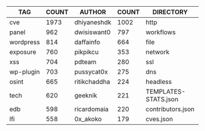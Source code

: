 |    TAG    | COUNT |    AUTHOR    | COUNT |      DIRECTORY       | COUNT | SEVERITY | COUNT | TYPE | COUNT |
|-----------|-------|--------------|-------|----------------------|-------|----------|-------|------|-------|
| cve       |  1973 | dhiyaneshdk  |  1002 | http                 |  6127 | info     |  3046 | file |   185 |
| panel     |   962 | dwisiswant0  |   797 | workflows            |   190 | medium   |  1237 | dns  |    18 |
| wordpress |   814 | daffainfo    |   664 | file                 |   185 | high     |  1215 |      |       |
| exposure  |   760 | pikpikcu     |   353 | network              |   114 | critical |   728 |      |       |
| xss       |   704 | pdteam       |   280 | ssl                  |    24 | low      |   223 |      |       |
| wp-plugin |   703 | pussycat0x   |   275 | dns                  |    18 | unknown  |    27 |      |       |
| osint     |   665 | ritikchaddha |   224 | headless             |     9 |          |       |      |       |
| tech      |   620 | geeknik      |   221 | TEMPLATES-STATS.json |     1 |          |       |      |       |
| edb       |   598 | ricardomaia  |   220 | contributors.json    |     1 |          |       |      |       |
| lfi       |   558 | 0x_akoko     |   179 | cves.json            |     1 |          |       |      |       |
